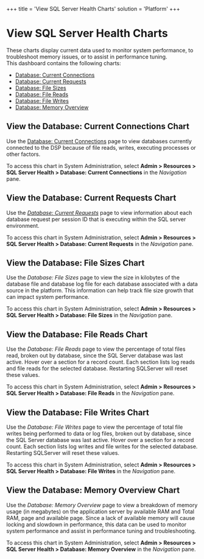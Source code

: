 +++
title = 'View SQL Server Health Charts'
solution = 'Platform'
+++

# View SQL Server Health Charts

These charts display current data used to monitor system performance, to
troubleshoot memory issues, or to assist in performance tuning.  
This dashboard contains the following charts:

  - [Database: Current
    Connections](../Page_Desc/DatabaseCurrentConnections.htm)
  - [Database: Current
    Requests](../Page_Desc/DatabaseCurrentRequests.htm)
  - [Database: File Sizes](#View)
  - [Database: File Reads](#View2)
  - [Database: File Writes](#View3)
  - [Database: Memory Overview](#View4)

## View the Database: Current Connections Chart

Use the [Database: Current
Connections](../Page_Desc/DatabaseCurrentConnections.htm) page to view
databases currently connected to the DSP because of file reads, writes,
executing processes or other factors.

To access this chart in System Administration, select **Admin \>
Resources \> SQL Server Health \> Database: Current Connections** in the
*Navigation* pane.

## View the Database: Current Requests Chart

Use the *[Database: Current
Requests](../Page_Desc/DatabaseCurrentRequests.htm)* page to view
information about each database request per session ID that is executing
within the SQL server environment.

To access this chart in System Administration, select **Admin \>
Resources \> SQL Server Health \> Database: Current Requests** in the
*Navigation* pane.

## <span id="View"></span>View the Database: File Sizes Chart

Use the *Database: File Sizes* page to view the size in kilobytes of the
database file and database log file for each database associated with a
data source in the platform. This information can help track file size
growth that can impact system performance.

To access this chart in System Administration, select **Admin \>
Resources \> SQL Server Health \> Database: File Sizes** in the
*Navigation* pane.

## <span id="View2"></span>View the Database: File Reads Chart

Use the *Database: File Reads* page to view the percentage of total
files read, broken out by database, since the SQL Server database was
last active. Hover over a section for a record count. Each section lists
log reads and file reads for the selected database. Restarting SQLServer
will reset these values.

To access this chart in System Administration, select **Admin \>
Resources \> SQL Server Health \> Database: File Reads** in the
*Navigation* pane.

## <span id="View3"></span>View the Database: File Writes Chart

Use the *Database: File Writes* page to view the percentage of total
file writes being performed to data or log files, broken out by
database, since the SQL Server database was last active. Hover over a
section for a record count. Each section lists log writes and file
writes for the selected database. Restarting SQLServer will reset these
values.

To access this chart in System Administration, select **Admin \>
Resources \> SQL Server Health \> Database: File Writes** in the
*Navigation* pane.

## <span id="View4"></span>View the Database: Memory Overview Chart

Use the *Database: Memory Overview* page to view a breakdown of memory
usage (in megabytes) on the application server by available RAM and
Total RAM, page and available page. Since a lack of available memory
will cause locking and slowdown in performance, this data can be used to
monitor system performance and assist in performance tuning and
troubleshooting.

To access this chart in System Administration, select **Admin \>
Resources \> SQL Server Health \> Database: Memory Overview** in the
*Navigation* pane.
